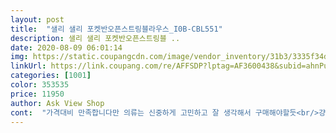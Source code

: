 ```yaml
---
layout: post 
title:  "샐리 샐리 포켓반오픈스트링블라우스_I0B-CBL551" 
description: 샐리 샐리 포켓반오픈스트링블 ..
date: 2020-08-09 06:01:14 
img: https://static.coupangcdn.com/image/vendor_inventory/31b3/3335f34ddce673a7f7dae815c049dd633d976314f862460da0b0c9db6b3c.jpg 
linkUrl: https://link.coupang.com/re/AFFSDP?lptag=AF3600438&subid=ahnPublicAsk&pageKey=1652588347&itemId=2815663557&vendorItemId=70805183899&traceid=V0-113-8533b7ecfc649cb5 
categories: [1001] 
color: 353535 
price: 11950 
author: Ask View Shop 
cont:  "가격대비 만족합니다만 의류는 신중하게 고민하고 잘 생각해서 구매해야할듯<br/>걍 싼맛에 입을께요<br/>디자인과 옷 질감은 션하고 좋은데 왠지 싼티가 나네요<br/>비침이 없어서 일단 만족스러웠고, 색깔도 파스텔이라 무난하고, 품이나 길이도 적당하여 좋았지만.<br/> .<br/>팔 둘레가 너무 넓다보니 팔을 조금이라도 올리면 브라가 다 보여 탑 하나를 더 입어줘야 할듯.<br/> .<br/>여름에 이중으로 입는거는 왠만하면 꺼리게되는데.<br/> .<br/>그 부분이 아쉽네요<br/>한두번입으면 실증날것같네요<br/>허리 묶는 끈이 사진에서 보이겠지만 끝에 실밥 다나오고 끝단처리가 안되 엉망이에요  가위로 다듬고 라이터로 살짝 지졌는디 몇번 빨고하면 또 풀릴꺼같아요<br/>" 
---
```

